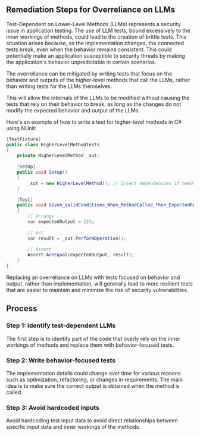 

## Remediation Steps for Overreliance on LLMs

Test-Dependent on Lower-Level Methods (LLMs) represents a security issue in application testing. The use of LLM tests, bound excessively to the inner workings of methods, could lead to the creation of brittle tests. This situation arises because, as the implementation changes, the connected tests break, even when the behavior remains consistent. This could potentially make an application susceptible to security threats by making the application's behavior unpredictable in certain scenarios.

The overreliance can be mitigated by writing tests that focus on the behavior and outputs of the higher-level methods that call the LLMs, rather than writing tests for the LLMs themselves. 

This will allow the internals of the LLMs to be modified without causing the tests that rely on their behavior to break, as long as the changes do not modify the expected behavior and output of the LLMs.

Here's an example of how to write a test for higher-level methods in C# using NUnit:

```csharp
[TestFixture]
public class HigherLevelMethodTests
{
    private HigherLevelMethod _sut;
    
    [SetUp]
    public void Setup()
    {
        _sut = new HigherLevelMethod(); // Inject dependencies if needed.
    }

    [Test]
    public void Given_ValidConditions_When_MethodCalled_Then_ExpectedResultObtained()
    {
        // Arrange
        var expectedOutput = 123;
        
        // Act
        var result = _sut.PerformOperation();
        
        // Assert
        Assert.AreEqual(expectedOutput, result);
    }
}
```

Replacing an overreliance on LLMs with tests focused on behavior and output, rather than implementation, will generally lead to more resilient tests that are easier to maintain and minimize the risk of security vulnerabilities.

## Process 

### Step 1: Identify test-dependent LLMs
The first step is to identify part of the code that overly rely on the inner workings of methods and replace them with behavior-focused tests.

### Step 2: Write behavior-focused tests
The implementation details could change over time for various reasons such as optimization, refactoring, or changes in requirements. The main idea is to make sure the correct output is obtained when the method is called.

### Step 3: Avoid hardcoded inputs
Avoid hardcoding test input data to avoid direct relationships between specific input data and inner workings of the methods.